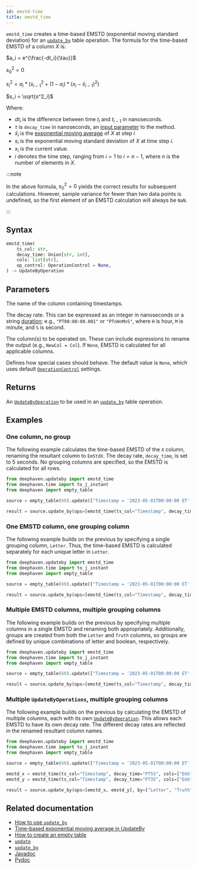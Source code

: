 ```yaml
---
id: emstd-time
title: emstd_time
---
```


`emstd_time` creates a time-based EMSTD (exponential moving standard deviation) for an [`update_by`](./updateBy.md) table operation. The formula for the time-based EMSTD of a column $X$ is:

$a_i = e^{\frac{-dt_i}{\tau}}$

$s^2_0 = 0$

$s^2_i = a_i*(s^2_{i-1} + (1-a_i)*(x_i - \bar{x}_{i-1})^2)$

$s_i = \sqrt{s^2_i}$

Where:

- $dt_i$ is the difference between time $t_i$ and $t_{i-1}$ in nanoseconds.
- $\tau$ is `decay_time` in nanoseconds, an [input parameter](#parameters) to the method.
- $\bar{x}_i$ is the [exponential moving average](./ema-time.md) of $X$ at step $i$
- $s_i$ is the exponential moving standard deviation of $X$ at time step $i$.
- $x_i$ is the current value.
- $i$ denotes the time step, ranging from $i=1$ to $i = n-1$, where $n$ is the number of elements in $X$.

:::note

In the above formula, $s^2_0 = 0$ yields the correct results for subsequent calculations. However, sample variance for fewer than two data points is undefined, so the first element of an EMSTD calculation will always be `NaN`.

:::

## Syntax

```python syntax
emstd_time(
    ts_col: str,
    decay_time: Union[str, int],
    cols: list[str],
    op_control: OperationControl = None,
) -> UpdateByOperation
```

## Parameters

<ParamTable>
<Param name="ts_col" type="str">

The name of the column containing timestamps.

</Param>
<Param name="decay_time" type="Union[str,int]">

The decay rate. This can be expressed as an integer in nanoseconds or a string [duration](../../query-language/types/durations.md); e.g., `"PT00:00:00.001"` or `"PTnHnMnS"`, where `H` is hour, `M` is minute, and `S` is second.

</Param>
<Param name="cols" type="list[str]">

The column(s) to be operated on. These can include expressions to rename the output (e.g., `NewCol = Col`). If `None`, EMSTD is calculated for all applicable columns.

</Param>
<Param name="op_control" optional type="OperationControl">

Defines how special cases should behave. The default value is `None`, which uses default [`OperationControl`](./OperationControl.md) settings.

</Param>
</ParamTable>

## Returns

An [`UpdateByOperation`](./updateBy.md#parameters) to be used in an [`update_by`](./updateBy.md) table operation.

## Examples

### One column, no group

The following example calculates the time-based EMSTD of the `X` column, renaming the resultant column to `EmStdX`. The decay rate, `decay_time`, is set to 5 seconds. No grouping columns are specified, so the EMSTD is calculated for all rows.

```python order=result,source
from deephaven.updateby import emstd_time
from deephaven.time import to_j_instant
from deephaven import empty_table

source = empty_table(60).update(["Timestamp = '2023-05-01T00:00:00 ET' + i * SECOND", "Letter = (i % 2 == 0) ? `A` : `B`", "X = randomInt(0, 25)"])

result = source.update_by(ops=[emstd_time(ts_col="Timestamp", decay_time="PT00:00:05", cols=["EmStdX = X"])])
```

### One EMSTD column, one grouping column

The following example builds on the previous by specifying a single grouping column, `Letter`. Thus, the time-based EMSTD is calculated separately for each unique letter in `Letter`.

```python order=result,source
from deephaven.updateby import emstd_time
from deephaven.time import to_j_instant
from deephaven import empty_table

source = empty_table(60).update(["Timestamp = '2023-05-01T00:00:00 ET' + i * SECOND", "Letter = (i % 2 == 0) ? `A` : `B`", "X = randomInt(0, 25)"])

result = source.update_by(ops=[emstd_time(ts_col="Timestamp", decay_time="PT00:00:05", cols=["EmStdX = X"])], by=["Letter"])
```

### Multiple EMSTD columns, multiple grouping columns

The following example builds on the previous by specifying multiple columns in a single EMSTD and renaming both appropriately. Additionally, groups are created from both the `Letter` and `Truth` columns, so groups are defined by unique combinations of letter and boolean, respectively.

```python order=result,source
from deephaven.updateby import emstd_time
from deephaven.time import to_j_instant
from deephaven import empty_table

source = empty_table(60).update(["Timestamp = '2023-05-01T00:00:00 ET' + i * SECOND", "Letter = (i % 2 == 0) ? `A` : `B`", "Truth = randomBool()", "X = randomInt(0, 25)", "Y = i"])

result = source.update_by(ops=[emstd_time(ts_col="Timestamp", decay_time="PT00:00:05", cols=["EmStdX = X", "EmStdY = Y"])], by=["Letter", "Truth"])
```

### Multiple `UpdateByOperations`, multiple grouping columns

The following example builds on the previous by calculating the EMSTD of multiple columns, each with its own [`UpdateByOperation`](./updateBy.md#parameters). This allows each EMSTD to have its own decay rate. The different decay rates are reflected in the renamed resultant column names.

```python order=result,source
from deephaven.updateby import emstd_time
from deephaven.time import to_j_instant
from deephaven import empty_table

source = empty_table(60).update(["Timestamp = '2023-05-01T00:00:00 ET' + i * SECOND", "Letter = (i % 2 == 0) ? `A` : `B`", "Truth = randomBool()", "X = randomInt(0, 25)", "Y = i"])

emstd_x = emstd_time(ts_col="Timestamp", decay_time="PT5S", cols=["EmStdX5sec = X"])
emstd_y = emstd_time(ts_col="Timestamp", decay_time="PT3S", cols=["EmStdY3sec = Y"])

result = source.update_by(ops=[emstd_x, emstd_y], by=["Letter", "Truth"])
```

## Related documentation

- [How to use `update_by`](../../../how-to-guides/use-update-by.md)
- [Time-based exponential moving average in UpdateBy](./ema-time.md)
- [How to create an empty table](../../../how-to-guides/empty-table.md)
- [`update`](../select/update.md)
- [`update_by`](./updateBy.md)
- [Javadoc](<https://deephaven.io/core/javadoc/io/deephaven/api/updateby/UpdateByOperation.html#Emstd(java.lang.String,java.time.Duration,java.lang.String...)>)
- [Pydoc](https://deephaven.io/core/pydoc/code/deephaven.updateby.html#deephaven.updateby.emstd_time)
